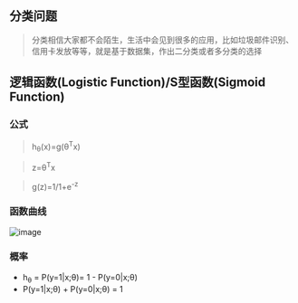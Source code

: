 
## 分类问题
> 分类相信大家都不会陌生，生活中会见到很多的应用，比如垃圾邮件识别、信用卡发放等等，就是基于数据集，作出二分类或者多分类的选择

## 逻辑函数(Logistic Function)/S型函数(Sigmoid Function)
### 公式
> h<sub>θ</sub>(x)=g(θ<sup>T</sup>x)

> z=θ<sup>T</sup>x

> g(z)=1/1+e<sup>-z</sup>

### 函数曲线
![image](https://user-images.githubusercontent.com/13389058/145672042-126811d4-eed4-498e-9508-68402067a423.png)

### 概率
* h<sub>θ</sub> = P(y=1|x;θ)= 1 - P(y=0|x;θ)
* P(y=1|x;θ) + P(y=0|x;θ) = 1
